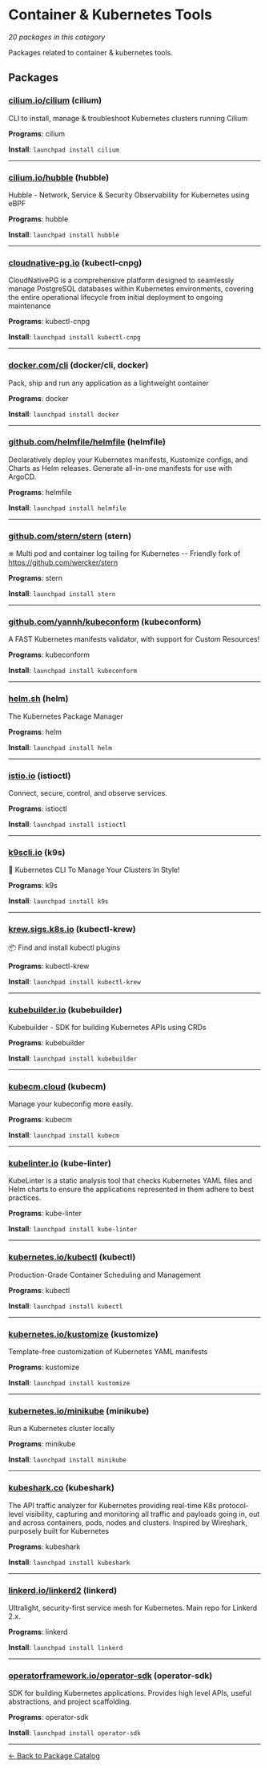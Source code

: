 # Container & Kubernetes Tools

*20 packages in this category*

Packages related to container & kubernetes tools.

## Packages

### [cilium.io/cilium](../packages/cilium.io/cilium/index.md) (cilium)

CLI to install, manage & troubleshoot Kubernetes clusters running Cilium

**Programs**: cilium

**Install**: `launchpad install cilium`

---

### [cilium.io/hubble](../packages/cilium.io/hubble/index.md) (hubble)

Hubble - Network, Service & Security Observability for Kubernetes using eBPF

**Programs**: hubble

**Install**: `launchpad install hubble`

---

### [cloudnative-pg.io](../packages/cloudnative-pg.io/index.md) (kubectl-cnpg)

CloudNativePG is a comprehensive platform designed to seamlessly manage PostgreSQL databases within Kubernetes environments, covering the entire operational lifecycle from initial deployment to ongoing maintenance

**Programs**: kubectl-cnpg

**Install**: `launchpad install kubectl-cnpg`

---

### [docker.com/cli](../packages/docker.com/cli/index.md) (docker/cli, docker)

Pack, ship and run any application as a lightweight container

**Programs**: docker

**Install**: `launchpad install docker`

---

### [github.com/helmfile/helmfile](../packages/github.com/helmfile/helmfile.md) (helmfile)

Declaratively deploy your Kubernetes manifests, Kustomize configs, and Charts as Helm releases. Generate all-in-one manifests for use with ArgoCD.

**Programs**: helmfile

**Install**: `launchpad install helmfile`

---

### [github.com/stern/stern](../packages/github.com/stern/stern.md) (stern)

⎈ Multi pod and container log tailing for Kubernetes -- Friendly fork of https://github.com/wercker/stern

**Programs**: stern

**Install**: `launchpad install stern`

---

### [github.com/yannh/kubeconform](../packages/github.com/yannh/kubeconform.md) (kubeconform)

A FAST Kubernetes manifests validator, with support for Custom Resources!

**Programs**: kubeconform

**Install**: `launchpad install kubeconform`

---

### [helm.sh](../packages/helm.sh/index.md) (helm)

The Kubernetes Package Manager

**Programs**: helm

**Install**: `launchpad install helm`

---

### [istio.io](../packages/istio.io/index.md) (istioctl)

Connect, secure, control, and observe services.

**Programs**: istioctl

**Install**: `launchpad install istioctl`

---

### [k9scli.io](../packages/k9scli.io/index.md) (k9s)

🐶 Kubernetes CLI To Manage Your Clusters In Style!

**Programs**: k9s

**Install**: `launchpad install k9s`

---

### [krew.sigs.k8s.io](../packages/krew.sigs.k8s.io/index.md) (kubectl-krew)

📦 Find and install kubectl plugins

**Programs**: kubectl-krew

**Install**: `launchpad install kubectl-krew`

---

### [kubebuilder.io](../packages/kubebuilder.io/index.md) (kubebuilder)

Kubebuilder - SDK for building Kubernetes APIs using CRDs

**Programs**: kubebuilder

**Install**: `launchpad install kubebuilder`

---

### [kubecm.cloud](../packages/kubecm.cloud/index.md) (kubecm)

Manage your kubeconfig more easily.

**Programs**: kubecm

**Install**: `launchpad install kubecm`

---

### [kubelinter.io](../packages/kubelinter.io/index.md) (kube-linter)

KubeLinter is a static analysis tool that checks Kubernetes YAML files and Helm charts to ensure the applications represented in them adhere to best practices.

**Programs**: kube-linter

**Install**: `launchpad install kube-linter`

---

### [kubernetes.io/kubectl](../packages/kubernetes.io/kubectl/index.md) (kubectl)

Production-Grade Container Scheduling and Management

**Programs**: kubectl

**Install**: `launchpad install kubectl`

---

### [kubernetes.io/kustomize](../packages/kubernetes.io/kustomize/index.md) (kustomize)

Template-free customization of Kubernetes YAML manifests

**Programs**: kustomize

**Install**: `launchpad install kustomize`

---

### [kubernetes.io/minikube](../packages/kubernetes.io/minikube/index.md) (minikube)

Run a Kubernetes cluster locally

**Programs**: minikube

**Install**: `launchpad install minikube`

---

### [kubeshark.co](../packages/kubeshark.co/index.md) (kubeshark)

The API traffic analyzer for Kubernetes providing real-time K8s protocol-level visibility, capturing and monitoring all traffic and payloads going in, out and across containers, pods, nodes and clusters. Inspired by Wireshark, purposely built for Kubernetes

**Programs**: kubeshark

**Install**: `launchpad install kubeshark`

---

### [linkerd.io/linkerd2](../packages/linkerd.io/linkerd2/index.md) (linkerd)

Ultralight, security-first service mesh for Kubernetes. Main repo for Linkerd 2.x.

**Programs**: linkerd

**Install**: `launchpad install linkerd`

---

### [operatorframework.io/operator-sdk](../packages/operatorframework.io/operator-sdk/index.md) (operator-sdk)

SDK for building Kubernetes applications. Provides high level APIs, useful abstractions, and project scaffolding.

**Programs**: operator-sdk

**Install**: `launchpad install operator-sdk`

---

[← Back to Package Catalog](../package-catalog.md)
